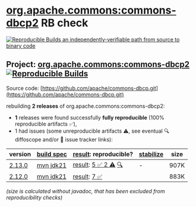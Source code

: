 [org.apache.commons:commons-dbcp2](https://central.sonatype.com/artifact/org.apache.commons/commons-dbcp2/versions) RB check
=======

[![Reproducible Builds](https://reproducible-builds.org/images/logos/rb.svg) an independently-verifiable path from source to binary code](https://reproducible-builds.org/)

## Project: [org.apache.commons:commons-dbcp2](https://central.sonatype.com/artifact/org.apache.commons/commons-dbcp2/versions) [![Reproducible Builds](https://img.shields.io/endpoint?url=https://raw.githubusercontent.com/jvm-repo-rebuild/reproducible-central/master/content/org/apache/commons/commons-dbcp2/badge.json)](https://github.com/jvm-repo-rebuild/reproducible-central/blob/master/content/org/apache/commons/commons-dbcp2/README.md)

Source code: [https://github.com/apache/commons-dbcp.git](https://github.com/apache/commons-dbcp.git)

rebuilding **2 releases** of org.apache.commons:commons-dbcp2:
- **1** releases were found successfully **fully reproducible** (100% reproducible artifacts :white_check_mark:),
- 1 had issues (some unreproducible artifacts :warning:, see eventual :mag: diffoscope and/or :memo: issue tracker links):

| version | [build spec](/BUILDSPEC.md) | [result](https://reproducible-builds.org/docs/jvm/): reproducible? | [stabilize](https://github.com/google/oss-rebuild/blob/main/cmd/stabilize/README.md) | size |
| -- | --------- | ------ | ------ | -- |
| [2.13.0](https://central.sonatype.com/artifact/org.apache.commons/commons-dbcp2/2.13.0/pom) | [mvn jdk21](commons-dbcp2-2.13.0.buildspec) | [result](commons-dbcp2-2.13.0.buildinfo): [5 :white_check_mark:  2 :warning:](commons-dbcp2-2.13.0.buildcompare) [:mag:](commons-dbcp2-2.13.0.diffoscope) | - | 907K |
| [2.12.0](https://central.sonatype.com/artifact/org.apache.commons/commons-dbcp2/2.12.0/pom) | [mvn jdk21](commons-dbcp2-2.12.0.buildspec) | [result](commons-dbcp2-2.12.0.buildinfo): [7 :white_check_mark: ](commons-dbcp2-2.12.0.buildcompare) | | 883K |

<i>(size is calculated without javadoc, that has been excluded from reproducibility checks)</i>
